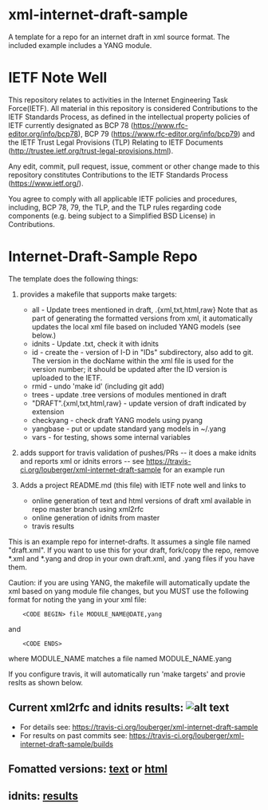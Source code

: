 # xml-internet-draft-sample
A template for a repo for an internet draft in xml source format.  The included example includes a YANG module.

# IETF Note Well
This repository relates to activities in the Internet Engineering Task
Force(IETF). All material in this repository is considered Contributions
to the IETF Standards Process, as defined in the intellectual property
policies of IETF currently designated as BCP 78
(https://www.rfc-editor.org/info/bcp78), BCP 79
(https://www.rfc-editor.org/info/bcp79) and the IETF Trust Legal
Provisions (TLP) Relating to IETF Documents
(http://trustee.ietf.org/trust-legal-provisions.html).

Any edit, commit, pull request, issue, comment or other change made to this
repository constitutes Contributions to the IETF Standards Process
(https://www.ietf.org/).

You agree to comply with all applicable IETF policies and procedures,
including, BCP 78, 79, the TLP, and the TLP rules regarding code
components (e.g. being subject to a Simplified BSD License) in
Contributions.

# Internet-Draft-Sample Repo

The template does the following things:

1. provides a makefile that supports make targets:
   - all	- Update trees mentioned in draft, <DRAFT>.{xml,txt,html,raw}
     Note that as part of generating the formatted versions from xml, it
     automatically updates the local xml file based on included YANG
     models (see below.)
   - idnits - Update <DRAFT>.txt, check it with idnits
   - id	- create the -<rev> version of I-D in "IDs" subdirectory,
     also add to git. The version in the docName within
     the xml file is used for the version number; it should be updated
     after the ID version is uploaded to the IETF.
   - rmid	- undo 'make id' (including git add)
   - trees	- update .tree versions of modules mentioned in draft
   - "DRAFT".{xml,txt,html,raw} - update version of draft indicated by extension
   - checkyang	- check draft YANG models using pyang
   - yangbase	- put or update standard yang models in ~/.yang
   - vars 	- for testing, shows some internal variables

2. adds support for travis validation of pushes/PRs -- it does a make
   idnits and reports xml or idnits errors -- see
   https://travis-ci.org/louberger/xml-internet-draft-sample for an
   example run

3. Adds a project README.md (this file) with IETF note well and links to
   - online generation of text and html versions of
     draft xml available in repo master branch using xml2rfc
   - online generation of idnits from master
   - travis results

This is an example repo for internet-drafts.  It assumes a single file named "draft<whatever>.xml".  If you want to use this for your draft, fork/copy the repo, remove *.xml and *.yang and drop in your own draft<XXX>.xml, and .yang files if you have them.

Caution: if you are using YANG, the makefile will automatically update the xml based on yang module file changes, but you MUST use the following format for noting the yang in your xml file:
```
    <CODE BEGIN> file MODULE_NAME@DATE,yang
```
and
```
    <CODE ENDS>
```
where MODULE_NAME matches a file named MODULE_NAME.yang

If you configure travis, it will automatically run 'make targets' and provie reslts as shown below.  

## Current xml2rfc and idnits results: ![alt text](https://api.travis-ci.org/louberger/xml-internet-draft-sample.svg?branch=master)
* For details see: https://travis-ci.org/louberger/xml-internet-draft-sample
* For results on past commits see: https://travis-ci.org/louberger/xml-internet-draft-sample/builds

## Fomatted versions: [text](https://xml2rfc.tools.ietf.org/cgi-bin/xml2rfc.cgi?url=https://raw.githubusercontent.com/louberger/xml-internet-draft-sample/master/draft-berger-xml-sample-repo.xml) or  [html](https://xml2rfc.tools.ietf.org/cgi-bin/xml2rfc.cgi?url=https://raw.githubusercontent.com/louberger/xml-internet-draft-sample/master/draft-berger-xml-sample-repo.xml&modeAsFormat=html%2Fascii)

## idnits: [results](https://tools.ietf.org/idnits?url=https://xml2rfc.tools.ietf.org/cgi-bin/xml2rfc.cgi?url=https://raw.githubusercontent.com/louberger/xml-internet-draft-sample/master/draft-berger-xml-sample-repo.xml&modeAsFormat=html%2Fascii)
